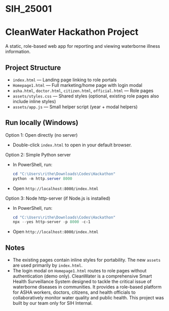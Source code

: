 # SIH_25001
# CleanWater Hackathon Project

A static, role-based web app for reporting and viewing waterborne illness information.

## Project Structure

- `index.html` — Landing page linking to role portals
- `Homepage1.html` — Full marketing/home page with login modal
- `asha.html`, `doctor.html`, `citizen.html`, `official.html` — Role pages
- `assets/styles.css` — Shared styles (optional, existing role pages also include inline styles)
- `assets/app.js` — Small helper script (year + modal helpers)

## Run locally (Windows)

Option 1: Open directly (no server)
- Double-click `index.html` to open in your default browser.

Option 2: Simple Python server
- In PowerShell, run:
  ```powershell
  cd "C:\Users\rithe\Downloads\Codes\Hackathon"
  python -m http.server 8000
  ```
- Open `http://localhost:8000/index.html`

Option 3: Node http-server (if Node.js is installed)
- In PowerShell, run:
  ```powershell
  cd "C:\Users\rithe\Downloads\Codes\Hackathon"
  npx --yes http-server -p 8000 -c-1
  ```
- Open `http://localhost:8000/index.html`

## Notes
- The existing pages contain inline styles for portability. The new `assets` are used primarily by `index.html`.
- The login modal on `Homepage1.html` routes to role pages without authentication (demo only).
CleanWater is a comprehensive Smart Health Surveillance System designed to tackle the critical issue of waterborne diseases in communities. It provides a role-based platform for ASHA workers, doctors, citizens, and health officials to collaboratively monitor water quality and public health. This project was built by our team only for SIH Internal.
